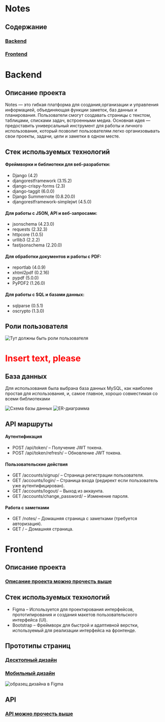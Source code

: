 # Notes
## Содержание

### [Backend](#backend)

### [Frontend](#frontend)


# Backend
## Описание проекта

<p>Notes — это гибкая платформа для создания,организации и управления информацией, объединяющая функции заметок, 
баз данных и планирования. Пользователи смогут создавать страницы с текстом, таблицами, списками задач, встроенными
медиа. Основная идея — предоставить универсальный инструмент для работы и личного использования, который позволит
пользователям легко организовывать свои проекты, задачи, цели и заметки в одном месте.</p>

## Стек используемых технологий

<h4>Фреймворки и библиотеки для веб-разработки:</h4>
<ul>
<li>Django (4.2)
<li>djangorestframework (3.15.2)
<li>django-crispy-forms (2.3)
<li>django-taggit (6.0.0)
<li>Django Summernote (0.8.20.0)
<li>djangorestframework-simplejwt (4.5.0)
</ul> 
<h4>Для работы с JSON, API и веб-запросами:</h4>
<ul>
<li>jsonschema (4.23.0)
<li>requests (2.32.3)
<li>httpcore (1.0.5)
<li>urllib3 (2.2.2)
<li>fastjsonschema (2.20.0)
</ul>
<h4>Для обработки документов и работы с PDF:</h4>
<ul>
<li>reportlab (4.0.9)
<li>xhtml2pdf (0.2.16)
<li>pypdf (5.0.0)
<li>PyPDF2 (1.26.0)
</ul>
<h4>Для работы с SQL и базами данных:</h4>
<ul>
<li>sqlparse (0.5.1)
<li>oscrypto (1.3.0)
</ul>

## Роли пользователя

<img src="src/readmeIMG1.png" alt="Тут должны быть роли пользователя">

<h1 style="color:red">Insert text, please</h1>

## База данных

<p> Для использования была выбрана база данных MySQL, как наиболее простая для использования,
и, самое главное, хорошо совместимая со всеми библиотеками</p>

<img src="notes/sql/DB_image.png" alt="Схема базы данных">
<img src="notes/sql/ER-diagram.png" alt="ER-диаграмма">

## API маршруты

<h4>Аутентификация</h4>
<ul>
<li>POST /api/token/ – Получение JWT токена.
<li>POST /api/token/refresh/ – Обновление JWT токена.
</ul>

<h4>Пользовательские действия</h4>
<ul>
<li>GET /accounts/signup/ – Страница регистрации пользователя.
<li>GET /accounts/login/ – Страница входа (редирект если пользователь уже аутентифицирован).
<li>GET /accounts/logout/ – Выход из аккаунта.
<li>GET /accounts/change_password/ – Изменение пароля.
</ul>

<h4>Работа с заметками</h4>
<ul>
<li>GET /notes/ – Домашняя страница с заметками (требуется авторизация).
<li>GET / – Домашняя страница.
</ul>

# Frontend

## Описание проекта
### [Описание проекта можно прочесть выше](#описание-проекта)

## Стек используемых технологий

<ul>
<li>Figma – Используется для проектирования интерфейсов, прототипирования и создания макетов пользовательского интерфейса (UI).
<li>Bootstrap – Фреймворк для быстрой и адаптивной верстки, используемый для реализации интерфейса на фронтенде.
</ul>

## Прототипы страниц

### [Десктопный дизайн](https://www.figma.com/design/nfZD6QHBtFL7f2xXTvDdAw/Comp?node-id=0-1&t=WxR3ehF0cjpeAOGn-1)
### [Мобильный дизайн](https://www.figma.com/design/tRNl6nzTKKYvTG7Kk6PSpr/mobile?node-id=14-157&t=SBV10wKl4iM9lNGa-1)

<img src="src/readmeIMG2.png" alt="образец дизайна в Figma">

## API
### [API можно прочесть выше](#api-маршруты)